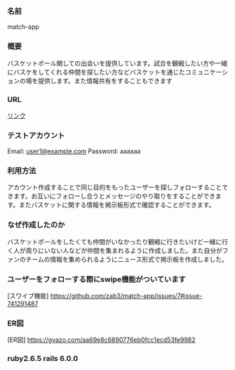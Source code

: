 ### 名前
  match-app

### 概要
 バスケットボール関しての出会いを提供しています。試合を観戦したい方や一緒にバスケをしてくれる仲間を探したい方などバスケットを通じたコミュニケーションの場を提供します。また情報共有をすることもできます

### URL 
[リンク](http://13.114.91.191/)

### テストアカウント 
   Email: user1@example.com
   Password: aaaaaa

### 利用方法  
  アカウント作成することで同じ目的をもったユーザーを探しフォローすることできます。お互いにフォローし合うとメッセージのやり取りをすることができます。またバスケットに関する情報を掲示板形式で確認することができます。

### なぜ作成したのか
  バスケットボールをしたくても仲間がいなかったり観戦に行きたいけど一緒に行く人が周りにいない人などが仲間を集まれるように作成しました。また自分がファンのチームの情報を集められるようにニュース形式で掲示板を作成しました。
 
### ユーザーをフォローする際にswipe機能がついています
[スワイプ機能] https://github.com/zab3/match-app/issues/7#issue-741291487

### ER図
[ER図] https://gyazo.com/aa69e8c6890776eb0fcc1ecd53fe9982

### ruby2.6.5 rails 6.0.0